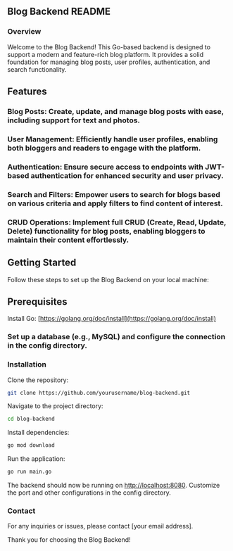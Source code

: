 ## Blog Backend README
### Overview
Welcome to the Blog Backend! This Go-based backend is designed to support a modern and feature-rich blog platform. It provides a solid foundation for managing blog posts, user profiles, authentication, and search functionality.

## Features
### Blog Posts: Create, update, and manage blog posts with ease, including support for text and photos.

### User Management: Efficiently handle user profiles, enabling both bloggers and readers to engage with the platform.

### Authentication: Ensure secure access to endpoints with JWT-based authentication for enhanced security and user privacy.

### Search and Filters: Empower users to search for blogs based on various criteria and apply filters to find content of interest.

### CRUD Operations: Implement full CRUD (Create, Read, Update, Delete) functionality for blog posts, enabling bloggers to maintain their content effortlessly.

## Getting Started
Follow these steps to set up the Blog Backend on your local machine:

## Prerequisites
Install Go: [https://golang.org/doc/install](https://golang.org/doc/install)

### Set up a database (e.g., MySQL) and configure the connection in the config directory.

### Installation
Clone the repository:

```bash
git clone https://github.com/yourusername/blog-backend.git
```

Navigate to the project directory:

```bash
cd blog-backend
```

Install dependencies:

```bash
go mod download
```

Run the application:

```bash
go run main.go
```

The backend should now be running on [http://localhost:8080](http://localhost:8080). Customize the port and other configurations in the config directory.

### Contact
For any inquiries or issues, please contact [your email address].

Thank you for choosing the Blog Backend!
